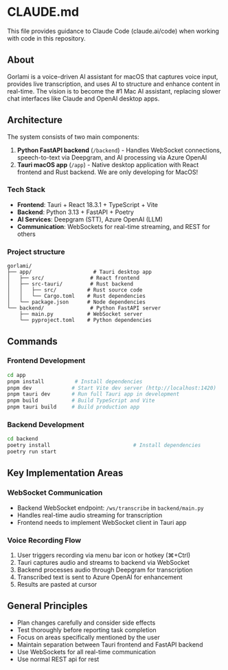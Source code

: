 # CLAUDE.md

This file provides guidance to Claude Code (claude.ai/code) when working with code in this repository.

## About
Gorlami is a voice-driven AI assistant for macOS that captures voice input, provides live transcription, and uses AI to structure and enhance content in real-time. The vision is to become the #1 Mac AI assistant, replacing slower chat interfaces like Claude and OpenAI desktop apps.

## Architecture
The system consists of two main components:

1. **Python FastAPI backend** (`/backend`) - Handles WebSocket connections, speech-to-text via Deepgram, and AI processing via Azure OpenAI
2. **Tauri macOS app** (`/app`) - Native desktop application with React frontend and Rust backend. We are only developing for MacOS!

### Tech Stack
- **Frontend**: Tauri + React 18.3.1 + TypeScript + Vite
- **Backend**: Python 3.13 + FastAPI + Poetry
- **AI Services**: Deepgram (STT), Azure OpenAI (LLM)
- **Communication**: WebSockets for real-time streaming, and REST for others

### Project structure
```
gorlami/
├── app/                    # Tauri desktop app
│   ├── src/               # React frontend
│   ├── src-tauri/         # Rust backend
│   │   ├── src/          # Rust source code
│   │   └── Cargo.toml    # Rust dependencies
│   └── package.json      # Node dependencies
└── backend/               # Python FastAPI server
    ├── main.py           # WebSocket server
    └── pyproject.toml    # Python dependencies
```

## Commands

### Frontend Development
```bash
cd app
pnpm install          # Install dependencies
pnpm dev             # Start Vite dev server (http://localhost:1420)
pnpm tauri dev       # Run full Tauri app in development
pnpm build           # Build TypeScript and Vite
pnpm tauri build     # Build production app
```

### Backend Development
```bash
cd backend
poetry install                           # Install dependencies
poetry run start
```

## Key Implementation Areas

### WebSocket Communication
- Backend WebSocket endpoint: `/ws/transcribe` in `backend/main.py`
- Handles real-time audio streaming for transcription
- Frontend needs to implement WebSocket client in Tauri app

### Voice Recording Flow
1. User triggers recording via menu bar icon or hotkey (⌘+Ctrl)
2. Tauri captures audio and streams to backend via WebSocket
3. Backend processes audio through Deepgram for transcription
4. Transcribed text is sent to Azure OpenAI for enhancement
5. Results are pasted at cursor

## General Principles
- Plan changes carefully and consider side effects
- Test thoroughly before reporting task completion
- Focus on areas specifically mentioned by the user
- Maintain separation between Tauri frontend and FastAPI backend
- Use WebSockets for all real-time communication
- Use normal REST api for rest